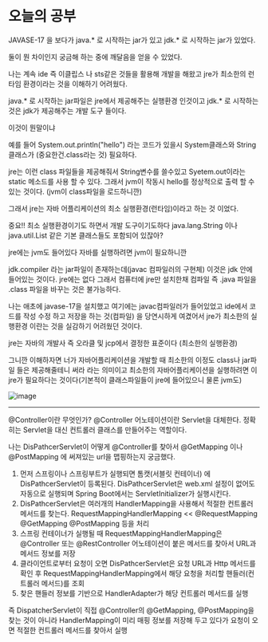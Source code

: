 # 오늘의 공부

JAVASE-17 을 보다가 java.* 로 시작하는 jar가 있고 jdk.* 로 시작하는 jar가 있었다.

둘이 뭔 차이인지 궁금해 하는 중에 깨달음을 얻을 수 있었다.

나는 계속 ide 즉 이클립스 나 sts같은 것들을 활용해 개발을 해왔고 jre가 최소한의 런타임 환경이라는 것을 이해하기 어려웠다.

java.* 로 시작하는 jar파일은 jre에서 제공해주는 실행환경 인것이고 jdk.* 로 시작하는 것은 jdk가 제공해주는 개발 도구 들이다.

이것이 뭔말이냐

예를 들어 System.out.println("hello") 라는 코드가 있을시 System클래스와 String클래스가 (중요한건.class라는 것) 필요하다.

jre는 이런 class 파일들을 제공해줘서 String변수를 쓸수있고 Syetem.out이라는 static 메소드를 사용 할 수 있다. 그래서 jvm이 작동시 hello를 정상적으로 출력 할 수 있는 것이다. (jvm이 class파일을 로드하니깐)

그래서 jre는 자바 어플리케이션의 최소 실행환경(런타임)이라고 하는 것 이었다.  

중요!! 최소 실행환경이기도 하면서 개발 도구이기도하다 java.lang.String 이나 java.util.List 같은 기본 클래스들도 포함되어 있잖아?

jre에는 jvm도 들어있다 자바를 실행하려면 jvm이 필요하니깐

jdk.compiler 라는 jar파일이 존재하는데(javac 컴파일러의 구현체) 이것은 jdk 안에 들어있는 것이다. jre에는 없다 그래서 컴퓨터에 jre만 설치한채 컴파일 즉 .java 파일을 .class 파일을 바꾸는 것은 불가능하다.

나는 애초에 javase-17을 설치했고 여기에는 javac컴파일러가 들어있었고 ide에서 코드를 작성 수정 하고 저장을 하는 것(컴파일) 을 당연시하게 여겼어서 jre가 최소한의 실행환경 이란는 것을 실감하기 어려웠던 것이다.

jre는 자바의 개발사 즉 오라클 및 jcp에서 결정한 표준이다 (최소한의 실행환경)

그니깐 이해하자면 너가 자바어플리케이션을 개발할 때 최소한의 이정도 class나 jar파일 들은 제공해줄테니 써라 라는 의미이고 최소한의 자바어플리케이션을 실행하려면 이 jre가 필요하다는 것이다(기본적이 클래스파일들이 jre에 들어있으니 물론 jvm도)

![image](https://github.com/user-attachments/assets/ccf23b7e-522a-4449-93c7-21ec7e5b6c68)

-------------------------------------------------------------

@Controller이란 무엇인가?
@Controller 어노테이션이란 Servlet을 대체한다.
정확히는 Servlet을 대신 컨트롤러 클래스를 만들어주는 역할이다.

나는 DisPathcerServlet이 어떻게 @Controller를 찾아서 @GetMapping 이나 @PostMapping 에 써져있는 url을 맵핑하는지 궁금했다.
1. 먼저 스프링이나 스프링부트가 실행되면 톰캣(서블릿 컨테이너) 에 DisPathcerServlet이 등록된다.
   DisPathcerServlet은 web.xml 설정이 없어도 자동으로 실행되며 Spring Boot에서는 ServletInitializer가 실행시킨다.
2. DisPathcerServlet은 여러개의 HandlerMapping을 사용해서 적절한 컨트롤러 메서드를 찾는다.
   RequestMappingHandlerMapping << @RequestMapping @GetMapping @PostMapping 등을 처리
3. 스프링 컨테이너가 실행될 때 RequestMappingHandlerMapping은 @Controller 또는 @RestController 어노테이션이 붙은 메서드를 찾아서 URL과 메서드 정보를 저장
4. 클라이언트로부터 요청이 오면 DisPathcerServlet은 요청 URL과 Http 메서드를 확인 후 RequestMappingHandlerMapping에서 해당 요청을 처리할 핸들러(컨트롤러 메서드)를 조회
5. 찾은 핸들러 정보를 기반으로 HandlerAdapter가 해당 컨트롤러 메서드를 실행

즉 DispatcherServlet이 직접 @Controller의 @GetMapping, @PostMapping을 찾는 것이 아니라 HandlerMapping이 미리 매핑 정보를 저장해 두고 있다가 요청이 오면 적절한 컨트롤러 메서드를 찾아서 실행
   

